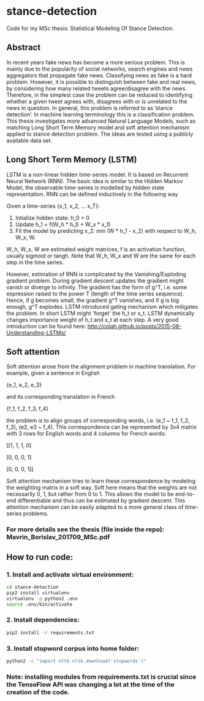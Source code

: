 # stance-detection
Code for my MSc thesis: Statistical Modeling Of Stance Detection.

## Abstract
In recent years fake news has become a more serious problem. This is mainly due to the popularity of social networks, search engines and news aggregators that propagate fake news. Classifying news as fake is a hard problem. However, it is possible to distinguish between fake and real news, by considering how many related tweets agree/disagree with the news. Therefore, in the simplest case the problem can be reduced to identifying whether a given tweet agrees with, disagrees with or is unrelated to the news in question. In general, this problem is referred to as ’stance detection’. In machine learning terminology this is a classification problem. This thesis investigates more advanced Natural Language Models, such as matching Long Short Term Memory model and soft attention mechanism applied to stance detection problem. The ideas are tested using a publicly available data set.

## Long Short Term Memory (LSTM)
LSTM is a non-linear hidden time-series model. It is based on Recurrent Neural Network (RNN). The basic idea is similar to the Hidden Markov Model, the observable time-series is modelled by hidden state representation.
RNN can be defined inductively in the following way

Given a time-series {x_1, x_2, ... x_T}:
 1. Intialize hidden state: h_0 = 0
 2. Update h_1 = f(W_h * h_0 + W_x * x_1)
 3. Fit the model by predicting x_2: min (W * h_1 - x_2) with respect to W_h, W_x, W.

W_h, W_x, W are estimated weight matrices, f is an activation function, usually sigmoid or tangh. Note that W_h, W_x and W are the same for each step in the time series.

However, estimation of RNN is complicated by the Vanishing/Exploding gradient problem. During gradient descent updates the gradient might vanish or diverge to infinity. The gradient has the form of g^T, i.e. some expression raised to the power T (length of the time series sequence). Hence, if g becomes small, the gradient g^T vanishes, and if g is big enough, g^T explodes.
LSTM introduced gating mechanism which mitigates the problem. In short LSTM might 'forget' the h_t or x_t. LSTM dynamically changes importance weight of h_t and x_t at each step. A very good introduction can be found here: http://colah.github.io/posts/2015-08-Understanding-LSTMs/

## Soft attention
Soft attention arose from the alignment problem in machine translation. 
For example, given a sentence in English 

{e_1, e_2, e_3} 

and its corresponding translation in French 

{f_1, f_2, f_3, f_4}

the problem is to align groups of corresponding words, i.e. (e_1 ~ f_1, f_2, f_3), (e2, e3 ~ f_4). This correspondence can be represented by 3x4 matrix with 3 rows for English words and 4 columns for French words:

[[1, 1, 1, 0]

[0, 0, 0, 1]

[0, 0, 0, 1]]

Soft attention mechanism tries to learn these correspondence by modeling the weighting matrix in a soft way. Soft here means that the weights are not necessarily 0, 1, but rather from 0 to 1. This allows the model to be end-to-end differentiable  and thus can be estimated by gradient descent. This attention mechanism can be easily adapted to a more general class of time-series problems.

### For more details see the thesis (file inside the repo): Mavrin_Borislav_201709_MSc.pdf

## How to run code:
### 1. Install and activate virtual environment:
 ```bash
 cd stance-detection
 pip2 install virtualenv
 virtualenv -p python2 .env
 source .env/bin/activate
 ```
### 2. Install dependencies:
 ```bash
 pip2 install -r requirements.txt
 ```
### 3. Install stopword corpus into home folder:
```bash
python2 -c "import nltk nltk.download('stopwords')"
```
### Note: installing modules from requirements.txt is crucial since the TensoFlow API was changing a lot at the time of the creation of the code.
